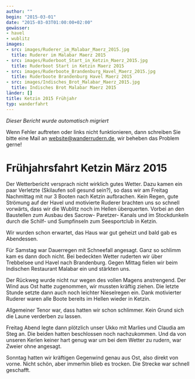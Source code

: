 ```yaml
---
author: ""
begin: "2015-03-01"
date: "2015-03-03T01:00:00+02:00"
gewässer:
- havel
- wublitz
images:
- src: images/Ruderer_im_Malabar_Maerz_2015.jpg
  title: Ruderer im Malabar Maerz 2015
- src: images/Ruderboot_Start_in_Ketzin_Maerz_2015.jpg
  title: Ruderboot Start in Ketzin Maerz 2015
- src: images/Ruderboote_Brandenburg_Havel_Maerz_2015.jpg
  title: Ruderboote Brandenburg Havel Maerz 2015
- src: images/Indisches_Brot_Malabar_Maerz_2015.jpg
  title: Indisches Brot Malabar Maerz 2015
länder: []
title: Ketzin 2015 Frühjahr
typ: wanderfahrt
---
```



*Dieser Bericht wurde automatisch migriert*

Wenn Fehler auftreten oder links nicht funktionieren, dann schreiben Sie bitte eine Mail an website@wanderrudern.de, wir beheben das Problem gerne!



# Frühjahrsfahrt Ketzin März 2015


Der Wetterbericht versprach nicht wirklich gutes Wetter. Dazu kamen ein paar Verletzte (Skilaufen soll gesund sein?), so dass wir am Freitag Nachmittag mit nur 3 Booten nach Ketzin aufbrachen. Kein Regen, gute Strömung auf der Havel und motivierte Ruderer brachten uns so schnell vorwärts, dass wir die Wublitz noch im Hellen überquerten. Vorbei an den Baustellen zum Ausbau des Sacrow- Paretzer- Kanals und im Stockdunkeln durch die Schilf- und Sumpfinseln zum Seesportclub in Ketzin.

Wir wurden schon erwartet, das Haus war gut geheizt und bald gab es Abendessen.

Für Samstag war Dauerregen mit Schneefall angesagt. Ganz so schlimm kam es dann doch nicht. Bei bedeckten Wetter ruderten wir über Trebbelsee und Havel nach Brandenburg. Gegen Mittag fielen wir beim Indischen Restaurant Malabar ein und stärkten uns.

Der Rückweg wurde nicht nur wegen des vollen Magens anstrengend. Der Wind aus Ost hatte zugenommen, wir mussten kräftig ziehen. Die letzte Stunde setzte dann auch noch leichter Nieselregen ein. Dank motivierter Ruderer waren alle Boote bereits im Hellen wieder in Ketzin.

Allgemeiner Tenor war, dass hatten wir schon schlimmer. Kein Grund sich die Laune verderben zu lassen.

Freitag Abend legte dann plötzlich unser Ukko mit Marlies und Claudia am Steg an. Die beiden hatten beschlossen noch nachzukommen. Und da von unseren Kerlen keiner hart genug war um bei dem Wetter zu rudern, war Zweier ohne angesagt.

Sonntag hatten wir kräftigen Gegenwind genau aus Ost, also direkt von vorne. Nicht schön, aber immerhin blieb es trocken. Die Strecke war schnell geschafft.